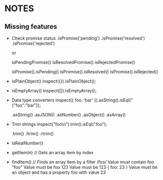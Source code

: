 NOTES
=====

Missing features
----------------

* Check promise status
  .isPromise('pending')
  .isPromise('resolved')
  .isPromise('rejected')

  or

  isPendingPromise()
  isResolvedPromise()
  isRejectedPromise()

  isPromise().isPending()
  isPromise().isResolved()
  isPromise().isRejected()

* isPlainObject()
  inspect({}).isPlainObject();

* isEmptyArray()
  inspect([]).isEmptyArray();

* Data type converters
  inspect({ foo: 'bar' }).asString().isEql("{"foo":"bar"});

  .asString()
  .asJSON()
  .asNumber()
  .asObject()
  .asArray()

* Trim strings
  inspect("foo\n").trim().isEql("foo");

  .trim()
  .ltrim()
  .rtrim()
* isRealNumber()

* getItem(n) // Gets an array item by index

* findItem() // Finds an array item by a filter
  /foo/ Value must contain foo
  "foo" Value must be foo
  123 Value must be 123
  { foo: 23 } Value must be an object and has a property foo with value 23
